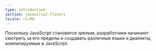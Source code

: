 ```yaml
---
type: introduction
section: javascript-flavors
locale: ru-RU
---
```


Поскольку JavaScript становится зрелым, разработчики начинают смотреть за его
пределы и создавать различные языки и диалекты, компилируемые в JavaScript.
